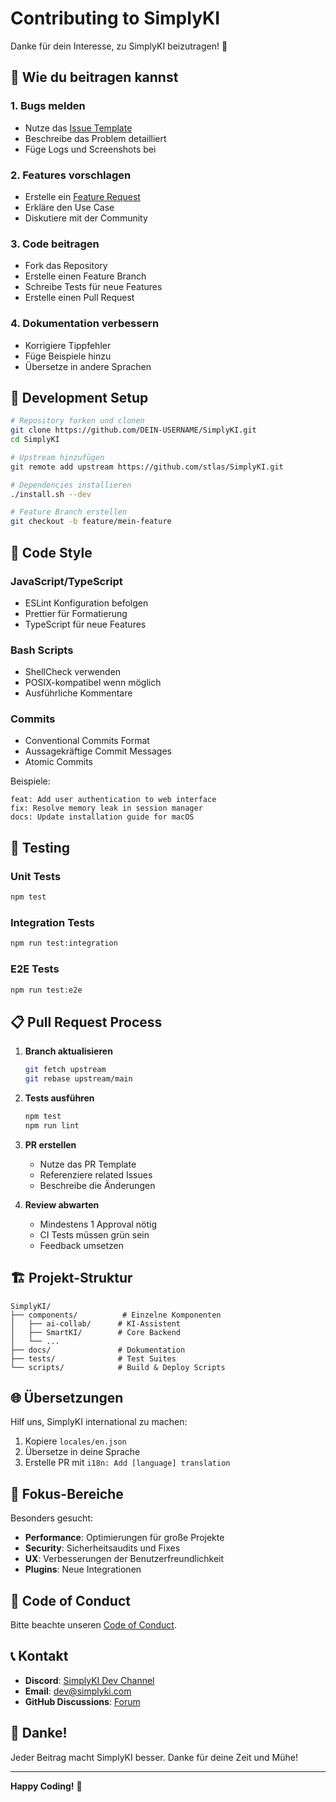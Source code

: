 # Contributing to SimplyKI

Danke für dein Interesse, zu SimplyKI beizutragen! 🎉

## 🤝 Wie du beitragen kannst

### 1. Bugs melden
- Nutze das [Issue Template](https://github.com/stlas/SimplyKI/issues/new?template=bug_report.md)
- Beschreibe das Problem detailliert
- Füge Logs und Screenshots bei

### 2. Features vorschlagen
- Erstelle ein [Feature Request](https://github.com/stlas/SimplyKI/issues/new?template=feature_request.md)
- Erkläre den Use Case
- Diskutiere mit der Community

### 3. Code beitragen
- Fork das Repository
- Erstelle einen Feature Branch
- Schreibe Tests für neue Features
- Erstelle einen Pull Request

### 4. Dokumentation verbessern
- Korrigiere Tippfehler
- Füge Beispiele hinzu
- Übersetze in andere Sprachen

## 🔧 Development Setup

```bash
# Repository forken und clonen
git clone https://github.com/DEIN-USERNAME/SimplyKI.git
cd SimplyKI

# Upstream hinzufügen
git remote add upstream https://github.com/stlas/SimplyKI.git

# Dependencies installieren
./install.sh --dev

# Feature Branch erstellen
git checkout -b feature/mein-feature
```

## 📝 Code Style

### JavaScript/TypeScript
- ESLint Konfiguration befolgen
- Prettier für Formatierung
- TypeScript für neue Features

### Bash Scripts
- ShellCheck verwenden
- POSIX-kompatibel wenn möglich
- Ausführliche Kommentare

### Commits
- Conventional Commits Format
- Aussagekräftige Commit Messages
- Atomic Commits

Beispiele:
```
feat: Add user authentication to web interface
fix: Resolve memory leak in session manager
docs: Update installation guide for macOS
```

## 🧪 Testing

### Unit Tests
```bash
npm test
```

### Integration Tests
```bash
npm run test:integration
```

### E2E Tests
```bash
npm run test:e2e
```

## 📋 Pull Request Process

1. **Branch aktualisieren**
   ```bash
   git fetch upstream
   git rebase upstream/main
   ```

2. **Tests ausführen**
   ```bash
   npm test
   npm run lint
   ```

3. **PR erstellen**
   - Nutze das PR Template
   - Referenziere related Issues
   - Beschreibe die Änderungen

4. **Review abwarten**
   - Mindestens 1 Approval nötig
   - CI Tests müssen grün sein
   - Feedback umsetzen

## 🏗️ Projekt-Struktur

```
SimplyKI/
├── components/          # Einzelne Komponenten
│   ├── ai-collab/      # KI-Assistent
│   ├── SmartKI/        # Core Backend
│   └── ...
├── docs/               # Dokumentation
├── tests/              # Test Suites
└── scripts/            # Build & Deploy Scripts
```

## 🌐 Übersetzungen

Hilf uns, SimplyKI international zu machen:

1. Kopiere `locales/en.json`
2. Übersetze in deine Sprache
3. Erstelle PR mit `i18n: Add [language] translation`

## 🎯 Fokus-Bereiche

Besonders gesucht:
- **Performance**: Optimierungen für große Projekte
- **Security**: Sicherheitsaudits und Fixes
- **UX**: Verbesserungen der Benutzerfreundlichkeit
- **Plugins**: Neue Integrationen

## 📜 Code of Conduct

Bitte beachte unseren [Code of Conduct](CODE_OF_CONDUCT.md).

## 📞 Kontakt

- **Discord**: [SimplyKI Dev Channel](https://discord.gg/simplyki-dev)
- **Email**: dev@simplyki.com
- **GitHub Discussions**: [Forum](https://github.com/stlas/SimplyKI/discussions)

## 🙏 Danke!

Jeder Beitrag macht SimplyKI besser. Danke für deine Zeit und Mühe!

---

**Happy Coding!** 🚀